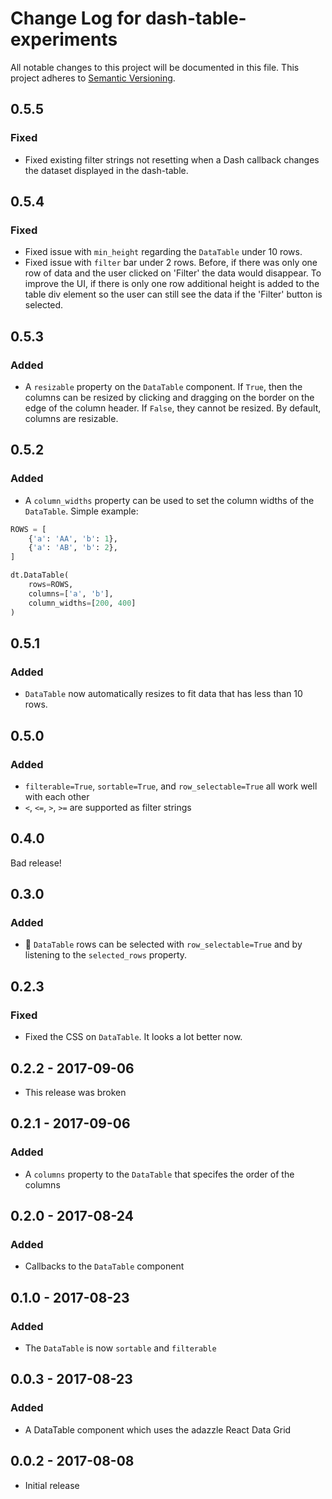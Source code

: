 # Change Log for dash-table-experiments
All notable changes to this project will be documented in this file.
This project adheres to [Semantic Versioning](http://semver.org/).


## 0.5.5
### Fixed
- Fixed existing filter strings not resetting when a Dash callback changes the dataset displayed in the dash-table.

## 0.5.4
### Fixed
- Fixed issue with `min_height` regarding the `DataTable` under 10 rows.
- Fixed issue with `filter` bar under 2 rows. Before, if there was only one row of data and the user clicked on 'Filter' the data would disappear. To improve the UI, if there is only one row additional height is added to the table div element so the user can still see the data if the 'Filter' button is selected.

## 0.5.3
### Added
- A `resizable` property on the `DataTable` component. If `True`, then the columns
can be resized by clicking and dragging on the border on the edge of the column
header. If `False`, they cannot be resized. By default, columns are resizable.

## 0.5.2
### Added
- A `column_widths` property can be used to set the column widths of the
`DataTable`. Simple example:
```python
ROWS = [
    {'a': 'AA', 'b': 1},
    {'a': 'AB', 'b': 2},
]

dt.DataTable(
    rows=ROWS,
    columns=['a', 'b'],
    column_widths=[200, 400]
)
```

## 0.5.1
### Added
- `DataTable` now automatically resizes to fit data that has less than 10 rows.

## 0.5.0
### Added
- `filterable=True`, `sortable=True`, and `row_selectable=True` all work well with each other
- `<`, `<=`, `>`, `>=` are supported as filter strings

## 0.4.0
Bad release!

## 0.3.0
### Added
- 🎉 `DataTable` rows can be selected with `row_selectable=True` and by listening to the `selected_rows` property.

## 0.2.3
### Fixed
- Fixed the CSS on `DataTable`. It looks a lot better now.

## 0.2.2 - 2017-09-06
- This release was broken

## 0.2.1 - 2017-09-06
### Added
- A `columns` property to the `DataTable` that specifes the order of the columns

## 0.2.0 - 2017-08-24
### Added
- Callbacks to the `DataTable` component

## 0.1.0 - 2017-08-23
### Added
- The `DataTable` is now `sortable` and `filterable`


## 0.0.3 - 2017-08-23
### Added
- A DataTable component which uses the adazzle React Data Grid

## 0.0.2 - 2017-08-08
- Initial release
